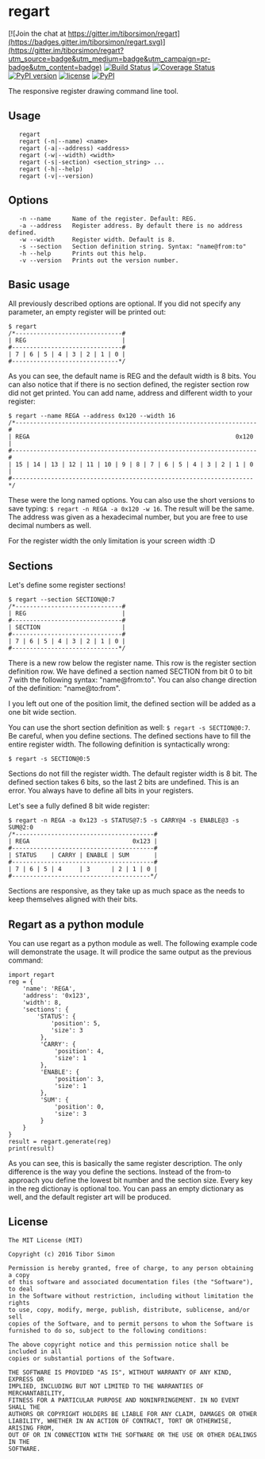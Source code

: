 # regart

[![Join the chat at https://gitter.im/tiborsimon/regart](https://badges.gitter.im/tiborsimon/regart.svg)](https://gitter.im/tiborsimon/regart?utm_source=badge&utm_medium=badge&utm_campaign=pr-badge&utm_content=badge)
[![Build Status](https://travis-ci.org/tiborsimon/regart.svg?branch=master)](https://travis-ci.org/tiborsimon/regart)
[![Coverage Status](https://coveralls.io/repos/github/tiborsimon/regart/badge.svg?branch=master)](https://coveralls.io/github/tiborsimon/regart?branch=master)
[![PyPI version](https://img.shields.io/pypi/v/regart.svg?maxAge=2592)](https://pypi.python.org/pypi?name=regarts&:action=display)
[![license](https://img.shields.io/github/license/tiborsimon/regart.svg?maxAge=2592000)](https://github.com/tiborsimon/regart#license)
[![PyPI](https://img.shields.io/pypi/dm/regart.svg?maxAge=2592000)](https://pypi.python.org/pypi?name=regart&:action=display)


The responsive register drawing command line tool.

## Usage
```
   regart
   regart (-n|--name) <name>
   regart (-a|--address) <address>
   regart (-w|--width) <width>
   regart (-s|-section) <section_string> ...
   regart (-h|--help)
   regart (-v|--version)
```

## Options
```
   -n --name      Name of the register. Default: REG.
   -a --address   Register address. By default there is no address defined.
   -w --width     Register width. Default is 8.
   -s --section   Section definition string. Syntax: "name@from:to"
   -h --help      Prints out this help.
   -v --version   Prints out the version number.
```

## Basic usage
All previously described options are optional. If you did not specify any parameter, an empty register will be printed out:

```
$ regart
/*------------------------------#
| REG                           |
#-------------------------------#
| 7 | 6 | 5 | 4 | 3 | 2 | 1 | 0 |
#------------------------------*/
```

As you can see, the default name is REG and the default width is 8 bits. You can also notice that if there is no section defined, the register section row did not get printed. You can add name, address and different width to your register:

```
$ regart --name REGA --address 0x120 --width 16
/*--------------------------------------------------------------------#
| REGA                                                          0x120 |
#---------------------------------------------------------------------#
| 15 | 14 | 13 | 12 | 11 | 10 | 9 | 8 | 7 | 6 | 5 | 4 | 3 | 2 | 1 | 0 |
#--------------------------------------------------------------------*/
```

These were the long named options. You can also use the short versions to save typing: `$ regart -n REGA -a 0x120 -w 16`. The result will be the same. The address was given as a hexadecimal number, but you are free to use decimal numbers as well.

For the register width the only limitation is your screen width :D

## Sections

Let's define some register sections!
```
$ regart --section SECTION@0:7
/*------------------------------#
| REG                           |
#-------------------------------#
| SECTION                       |
#-------------------------------#
| 7 | 6 | 5 | 4 | 3 | 2 | 1 | 0 |
#------------------------------*/
```

There is a new row below the register name. This row is the register section definition row. We have defined a section named SECTION from bit 0 to bit 7 with the following syntax: "name@from:to". You can also change direction of the definition: "name@to:from". 

I you left out one of the position limit, the defined section will be added as a one bit wide section.

You can use the short section definition as well: `$ regart -s SECTION@0:7`. Be careful, when you define sections. The defined sections have to fill the entire register width. The following definition is syntactically wrong:
```
$ regart -s SECTION@0:5
```

Sections do not fill the register width. The default register width is 8 bit. The defined section takes 6 bits, so the last 2 bits are undefined. This is an error. You always have to define all bits in your registers.

Let's see a fully defined 8 bit wide register:
```
$ regart -n REGA -a 0x123 -s STATUS@7:5 -s CARRY@4 -s ENABLE@3 -s SUM@2:0
/*---------------------------------------#
| REGA                             0x123 |
#----------------------------------------#
| STATUS    | CARRY | ENABLE | SUM       |
#----------------------------------------#
| 7 | 6 | 5 | 4     | 3      | 2 | 1 | 0 |
#---------------------------------------*/
```

Sections are responsive, as they take up as much space as the needs to keep themselves aligned with their bits. 

## Regart as a python module

You can use regart as a python module as well. The following example code will demonstrate the usage. It will prodice the same output as the previous command:
```
import regart
reg = {
    'name': 'REGA',
    'address': '0x123',
    'width': 8,
    'sections': {
        'STATUS': {
            'position': 5,
            'size': 3
         },
         'CARRY': {
             'position': 4,
             'size': 1
         },
         'ENABLE': {
             'position': 3,
             'size': 1
         },
         'SUM': {
             'position': 0,
             'size': 3
         }
    }
}
result = regart.generate(reg)
print(result)
```

As you can see, this is basically the same register description. The only difference is the way you define the sections. Instead of the from-to approach you define the lowest bit number and the section size. Every key in the reg dictionay is optional too. You can pass an empty dictionary as well, and the default register art will be produced.

## License

```
The MIT License (MIT)

Copyright (c) 2016 Tibor Simon

Permission is hereby granted, free of charge, to any person obtaining a copy
of this software and associated documentation files (the "Software"), to deal
in the Software without restriction, including without limitation the rights
to use, copy, modify, merge, publish, distribute, sublicense, and/or sell
copies of the Software, and to permit persons to whom the Software is
furnished to do so, subject to the following conditions:

The above copyright notice and this permission notice shall be included in all
copies or substantial portions of the Software.

THE SOFTWARE IS PROVIDED "AS IS", WITHOUT WARRANTY OF ANY KIND, EXPRESS OR
IMPLIED, INCLUDING BUT NOT LIMITED TO THE WARRANTIES OF MERCHANTABILITY,
FITNESS FOR A PARTICULAR PURPOSE AND NONINFRINGEMENT. IN NO EVENT SHALL THE
AUTHORS OR COPYRIGHT HOLDERS BE LIABLE FOR ANY CLAIM, DAMAGES OR OTHER
LIABILITY, WHETHER IN AN ACTION OF CONTRACT, TORT OR OTHERWISE, ARISING FROM,
OUT OF OR IN CONNECTION WITH THE SOFTWARE OR THE USE OR OTHER DEALINGS IN THE
SOFTWARE.
```

